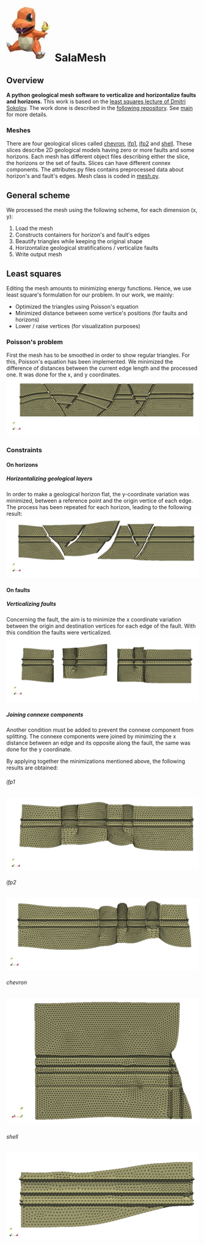# ![salamesh](evolution/salamesh.jpg) SalaMesh

## Overview
**A python geological mesh software to verticalize and horizontalize faults and horizons.**
This work is based on the [least squares lecture of Dmitri Sokolov](https://github.com/ssloy/least-squares-course).
The work done is described in the [following repository](https://github.com/ssloy/ENSG.git).
See [main](main.py) for more details.

### Meshes
There are four geological slices called [chevron](chevron), [ifp1](ifp1), [ifp2](ifp2) and [shell](shell).
These slices describe 2D geological models having zero or more faults and some horizons.
Each mesh has different object files describing either the slice, the horizons or the set of faults.
Slices can have different connex components.
The attributes.py files contains preprocessed data about horizon's and fault's edges.
Mesh class is coded in [mesh.py](mesh.py).


## General scheme
We processed the mesh using the following scheme, for each dimension (x, y):
1. Load the mesh
2. Constructs containers for horizon's and fault's edges
3. Beautify triangles while keeping the original shape
4. Horizontalize geological stratifications / verticalize faults
5. Write output mesh

## Least squares
Editing the mesh amounts to minimizing energy functions. Hence, we use least square's formulation for our problem.
In our work, we mainly:
- Optimized the triangles using Poisson's equation
- Minimized distance between some vertice's positions (for faults and horizons)
- Lower / raise vertices (for visualization purposes)

### Poisson's problem
First the mesh has to be smoothed in order to show regular triangles.
For this, Poisson's equation has been implemented. 
We minimized the difference of distances between the current edge length and the processed one. It was done for the x, and y coordinates.
![ifp1_base](evolution/ifp1_base.png)

### Constraints
#### On horizons
##### Horizontalizing geological layers
In order to make a geological horizon flat, the y-coordinate variation was minimized, between a reference point and the origin vertice of each edge. The process has been repeated for each horizon, leading to the following result:
![ifp1_horizon](evolution/ifp1_horizon.png)

#### On faults
##### Verticalizing faults
Concerning the fault, the aim is to minimize the x coordinate variation between the origin and destination vertices for each edge of the fault. With this condition the faults were verticalized.
![connexe_components](evolution/ifp1_connexe_split.png)

##### Joining connexe components
Another condition must be added to prevent the connexe component from splitting. The connexe components were joined by minimizing the x distance between an edge and its opposite along the fault, the same was done for the y coordinate.

By applying together the minimizations mentioned above, the following results are obtained: 
###### ifp1

![ifp1_img](evolution/ifp1.png)

###### ifp2

![ifp2_img](evolution/ifp2.png)
###### chevron

![chevron_img](evolution/chevron.png)

###### shell

![shell_img](evolution/shell.PNG)


